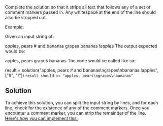 Complete the solution so that it strips all text that follows any of a set of comment markers passed in. Any whitespace at the end of the line should also be stripped out.

Example:

Given an input string of:

apples, pears # and bananas
grapes
bananas !apples
The output expected would be:

apples, pears
grapes
bananas
The code would be called like so:

result = solution("apples, pears # and bananas\ngrapes\nbananas !apples", ["#", "!"])
`result should == "apples, pears\ngrapes\nbananas"`

## Solution
To achieve this solution, you can split the input string by lines, and for each line, check for the existence of any of the comment markers. Once you encounter a comment marker, you can strip the remainder of the line. [Here's how you can implement this:](https://github.com/kihuni/CodeWars_problems/blob/main/stripComments/stripComments.py)
